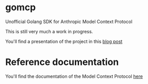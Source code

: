 # gomcp
Unofficial Golang SDK for Anthropic Model Context Protocol

This is still very much a work in progress.

You'll find a presentation of the project in this [blog post](http://pcarion.com/blog/go_model_context_protocol/)


# Reference documentation

You'll find the documentation of the Model Context Protocol [here](https://modelcontextprotocol.io/introduction)
